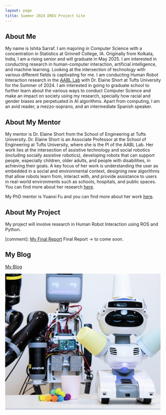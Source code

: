 ```yaml
---
layout: page
title: Summer 2024 DREU Project Site
---
```


## About Me

My name is Ishita Sarraf. I am majoring in Computer Science with a concentration in Statistics at Grinnell College, IA. Originally from Kolkata, India, I am a rising senior and will graduate in May 2025. I am interested in conducting research in human-computer interaction, artificial intelligence, and machine learning. Looking at the intersection of technology with various different fields is captivating for me. I am conducting Human Robot Interaction research in the [AABL Lab](https://aabl.cs.tufts.edu/index.html) with Dr. Elaine Short at Tufts University for the Summer of 2024. I am interested in going to graduate school to further learn about the various ways to conduct Computer Science and make an impact on society using my research, specially how racial and gender biases are perpetuated in AI algorithms. Apart from computing, I am an avid reader, a mezzo-soprano, and an intermediate Spanish speaker. 


## About My Mentor

My mentor is Dr. Elaine Short from the School of Engineering at Tufts University. Dr. Elaine Short is an Associate Professor at the School of Engineering at Tufts University, where she is the PI of the AABL Lab. Her work lies at the intersection of assistive technology and social robotics (including socially assistive robotics), developing robots that can support people, especially children, older adults, and people with disabilities, in achieving their goals. A key focus of her work is understanding the user as embedded in a social and environmental context, designing new algorithms that allow robots learn from, interact with, and provide assistance to users in real-world environments such as schools, hospitals, and public spaces. You can find more about her research [here](https://eshort.github.io). 

My PhD mentor is Yuanxi Fu and you can find more about her work [here](https://ischool.illinois.edu/people/yuanxi-fu). 

## About My Project

My project will involve research in Human Robot Interaction using ROS and Python.  

[comment]: [My Final Report](../files/DREU_Milestone4_FinalReport.pdf)
Final Report -> to come soon. 

## My Blog

[My Blog](../blog2)

<img src="/assets/img/aabl_lab.png" alt="aabl" width="800"/>
